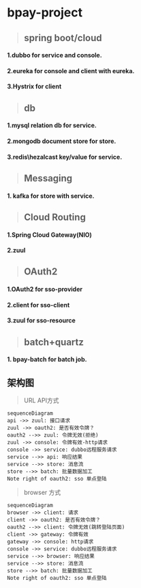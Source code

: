 # bpay-project

>## spring boot/cloud
#### 1.dubbo for service and console.
#### 2.eureka for console and client with eureka.
#### 3.Hystrix for client

>## db
#### 1.mysql relation db for service.
#### 2.mongodb document store for store.
#### 3.redis\hezalcast key/value for service.

>## Messaging
#### 1. kafka for store with service.

>## Cloud Routing
#### 1.Spring Cloud Gateway(NIO)
#### 2.zuul


>## OAuth2
#### 1.OAuth2 for sso-provider 
#### 2.client for sso-client
#### 3.zuul for sso-resource

>## batch+quartz
#### 1. bpay-batch for batch job.

## 架构图
> URL API方式
```mermaid
sequenceDiagram
api ->> zuul: 接口请求
zuul ->> oauth2: 是否有效令牌？
oauth2 -->> zuul: 令牌无效(拒绝)
zuul ->> console: 令牌有效-http请求
console ->> service: dubbo远程服务请求
service -->> api: 响应结果
service -->> store: 消息流
store -->> batch: 批量数据加工
Note right of oauth2: sso 单点登陆
```
> browser 方式
```mermaid
sequenceDiagram
browser ->> client: 请求
client ->> oauth2: 是否有效令牌？
oauth2 -->> client: 令牌无效(跳转登陆页面)
client ->> gateway: 令牌有效
gateway ->> console: http请求
console ->> service: dubbo远程服务请求
service -->> browser: 响应结果
service -->> store: 消息流
store -->> batch: 批量数据加工
Note right of oauth2: sso 单点登陆
```